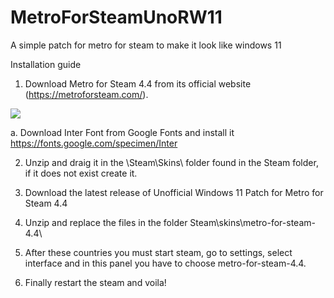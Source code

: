 # MetroForSteamUnoRW11

A simple patch for metro for steam to make it look like windows 11
























Installation guide
1. Download Metro for Steam 4.4 from its official website (https://metroforsteam.com/). 

![](https://i.gyazo.com/1b76e9d75ccf5ef78e5afdeaea453ef9.gif)

a. Download Inter Font from Google Fonts and install it https://fonts.google.com/specimen/Inter 

2. Unzip and draig it in the \Steam\Skins\ folder found in the Steam folder, if it does not exist create it.

3. Download the latest release of Unofficial Windows 11 Patch for Metro for Steam 4.4

4. Unzip and replace the files in the folder Steam\skins\metro-for-steam-4.4\

5. After these countries you must start steam, go to settings, select interface and in this panel you have to choose metro-for-steam-4.4. 

6. Finally restart the steam and voila!

